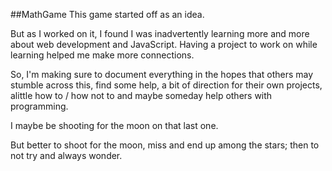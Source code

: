 ##MathGame
This game started off as an idea.

But as I worked on it, I found I was inadvertently learning more and more about web development and JavaScript.  Having a project to work on while learning helped me make more connections.

So, I'm making sure to document everything in the hopes that others may stumble across this, find some help, a bit of direction for their own projects, alittle how to / how not to and maybe someday help others with programming.

I maybe be shooting for the moon on that last one.

But better to shoot for the moon, miss and end up among the stars; then to not try and always wonder.
